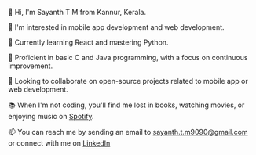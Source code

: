 👋 Hi, I'm Sayanth T M from Kannur, Kerala.

👀 I'm interested in mobile app development and web development.

🌱 Currently learning React and mastering Python.

🎯 Proficient in basic C and Java programming, with a focus on continuous improvement.

💞️ Looking to collaborate on open-source projects related to mobile app or web development.

📚 When I'm not coding, you'll find me lost in books, watching movies, or enjoying music on [Spotify](https://open.spotify.com/user/200iwi2ev4ilm139cwlqja6ns).

📫 You can reach me by sending an email to [sayanth.t.m9090@gmail.com](mailto:sayanth.t.m9090@gmail.com) or connect with me on [LinkedIn](https://www.linkedin.com/in/sayanth-t-m-889759218/)
